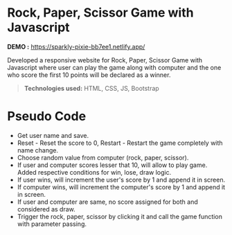 # Rock, Paper, Scissor Game with Javascript

**DEMO :** https://sparkly-pixie-bb7ee1.netlify.app/

Developed a responsive website for Rock, Paper, Scissor Game with Javascript where user can play the game along with computer and the one who score the first 10 points will be declared as a winner.

> **Technologies used:** HTML, CSS, JS, Bootstrap

# Pseudo Code

 - Get user name and save.
 - Reset - Reset the score to 0, Restart - Restart the game completely with name change.
 - Choose random value from computer (rock, paper, scissor).
 - If user and computer scores lesser that 10, will allow to play game. Added respective conditions for win, lose, draw logic.
 - If user wins, will increment the user's score by 1 and append it in screen.
 - If computer wins, will increment the computer's score by 1 and append it in screen.
 - If user and computer are same, no score assigned for both and considered as draw.
 - Trigger the rock, paper, scissor by clicking it and call the game function with parameter passing.